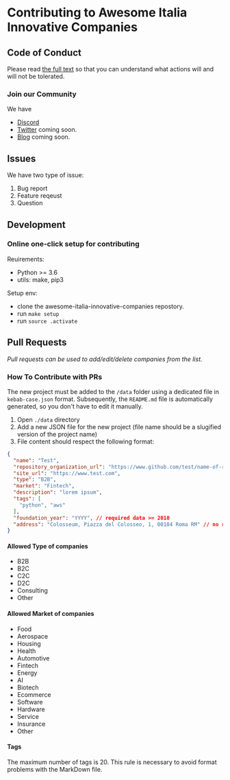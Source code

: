 # Contributing to Awesome Italia Innovative Companies

## Code of Conduct

Please read [the full text](https://github.com/italia-opensource/awesome-italia-innovative-companies/blob/main/CODE_OF_CONDUCT.md) so that you can understand what actions will and will not be tolerated.

### Join our Community

We have
- [Discord](https://discord.gg/CsPwpqTGDK)
- [Twitter]() coming soon.
- [Blog]() coming soon.

## Issues

We have two type of issue:

1. Bug report
2. Feature reqeust
3. Question

## Development

### Online one-click setup for contributing

Reuirements:

- Python >= 3.6
- utils: make, pip3

Setup env:

- clone the awesome-italia-innovative-companies repostory.
- run `make setup`
- run `source .activate`


## Pull Requests

*Pull requests can be used to add/edit/delete companies from the list.*

### How To Contribute with PRs

The new project must be added to the `/data` folder using a dedicated file in `kebab-case.json` format.
Subsequently, the `README.md` file is automatically generated, so you don't have to edit it manually.

1. Open `./data` directory
2. Add a new JSON file for the new project (file name should be a slugified version of the project name)
3. File content should respect the following format:

```JSON
{
  "name": "Test",
  "repository_organization_url": "https://www.github.com/test/name-of-repo", // no required
  "site_url": "https://www.test.com",
  "type": "B2B",
  "market": "Fintech",
  "description": "lorem ipsum",
  "tags": [
    "python", "aws"
  ],
  "foundation_year": "YYYY", // required data >= 2010
  "address": "Colosseum, Piazza del Colosseo, 1, 00184 Roma RM" // no required
}
```

#### Allowed Type of companies

- B2B
- B2C
- C2C
- D2C
- Consulting
- Other

#### Allowed Market of companies

- Food
- Aerospace
- Housing
- Health
- Automotive
- Fintech
- Energy
- AI
- Biotech
- Ecommerce
- Software
- Hardware
- Service
- Insurance
- Other

#### Tags

The maximum number of tags is 20. This rule is necessary to avoid format problems with the MarkDown file.
